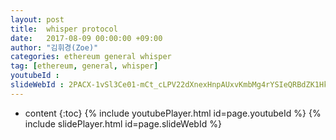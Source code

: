 ```yaml
---
layout: post
title:  whisper protocol
date:   2017-08-09 00:00:00 +09:00
author: "김휘경(Zoe)"
categories: ethereum general whisper
tag: [ethereum, general, whisper]
youtubeId :
slideWebId : 2PACX-1vSl3Ce01-mCt_cLPV22dXnexHnpAUxvKmbMg4rYSIeQRBdZK1HkkcQaZM7yVdXxxVgQNRVmRliqysi8
---
```

* content
{:toc}
{% include youtubePlayer.html id=page.youtubeId %}
{% include slidePlayer.html id=page.slideWebId %}
